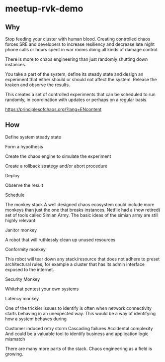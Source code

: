 # meetup-rvk-demo

## Why 
Stop feeding your cluster with human blood. Creating controlled chaos forces SRE and developers to increase resiliency and decrease late night phone calls or hours spent in war rooms doing all kinds of damage control.  

There is more to chaos engineering than just randomly shutting down instances.

You take a part of the system,  define its steady state and design an experiment that either should or should not affect the system.  Release the kraken and observe the results.

This creates a set of controlled experiments that can be scheduled to run randomly, in coordination with updates or perhaps on a regular basis. 

https://principlesofchaos.org/?lang=ENcontent

## How
           
Define system steady state

Form a hypothesis 

Create the chaos engine to simulate the experiment

Create a rollback strategy and/or abort procedure

Deploy 

Observe the result 

Schedule 











The monkey stack
A well designed chaos ecosystem could include more monkeys than just the one that breaks instances.  Netflix had a (now retired) set of tools called Simian Army. The basic ideas of the simian army are still highly relevant 

Janitor monkey 

A robot that will ruthlessly clean up unused resources  

Conformity monkey 

This robot will tear down any stack/resource that does not adhere to preset architectural rules, for example a cluster that has its admin interface exposed to the internet.  

Security Monkey 

Whitehat pentest your own systems 

Latency monkey 

One of the trickier issues to identify is often when network connectivity starts behaving in an unexpected way. This would be a way of identifying how a system behaves during 

Customer induced retry storm 
Cascading failures 
Accidental complexity
And could be a valuable tool to identify business and application logic mismatch 

There are many more parts of the stack. Chaos engineering as a field is growing.  